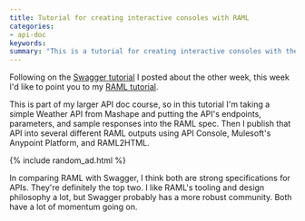 ```yaml
---
title: Tutorial for creating interactive consoles with RAML
categories:
- api-doc
keywords:
summary: "This is a tutorial for creating interactive consoles with the RAML spec. The interactive console allows users to try out your API directly in the documentation."
---
```


Following on the [Swagger tutorial](http://idratherbewriting.com/2015/09/14/swagger-tutorial/) I posted about the other week, this week I'd like to point you to my [RAML tutorial](http://idratherbewriting.com/learnapidoc/pubapis_raml/).

This is part of my larger API doc course, so in this tutorial I'm taking a simple Weather API from Mashape and putting the API's endpoints, parameters, and sample responses into the RAML spec. Then I publish that API into several different RAML outputs using API Console, Mulesoft's Anypoint Platform, and RAML2HTML.

{% include random_ad.html %}

In comparing RAML with Swagger, I think both are strong specifications for APIs. They're definitely the top two. I like RAML's tooling and design philosophy a lot, but Swagger probably has a more robust community. Both have a lot of momentum going on.
